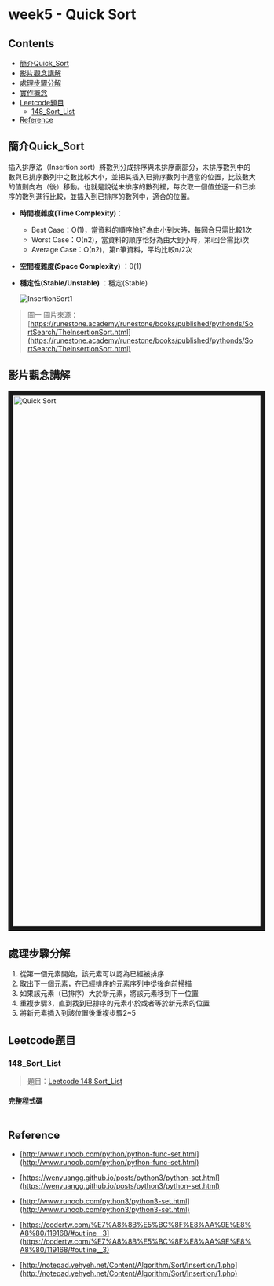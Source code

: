 # week5 - Quick Sort

## Contents
* [簡介Quick_Sort](#簡介Quick_Sort)
* [影片觀念講解](#影片觀念講解)
* [處理步驟分解](#處理步驟分解)
* [實作概念](#實作概念)
* [Leetcode題目](#Leetcode題目)
  * [148_Sort_List](#148_Sort_List)
* [Reference](#Reference)


## 簡介Quick_Sort
插入排序法（Insertion sort）將數列分成排序與未排序兩部分，未排序數列中的數與已排序數列中之數比較大小，並把其插入已排序數列中適當的位置，比該數大的值則向右（後）移動。也就是說從未排序的數列裡，每次取一個值並逐一和已排序的數列進行比較，並插入到已排序的數列中，適合的位置。
* **時間複雜度(Time Complexity)**：
  * Best Case：Ο(1)，當資料的順序恰好為由小到大時，每回合只需比較1次
  * Worst Case：Ο(n2)，當資料的順序恰好為由大到小時，第i回合需比i次
  * Average Case：Ο(n2)，第n筆資料，平均比較n/2次
* **空間複雜度(Space Complexity)** ：θ(1)
* **穩定性(Stable/Unstable)** ：穩定(Stable)


   ![InsertionSort1](https://runestone.academy/runestone/books/published/pythonds/_images/insertionsort.png
 "InsertionSort1")


> 圖一 
> 圖片來源：[https://runestone.academy/runestone/books/published/pythonds/SortSearch/TheInsertionSort.html](https://runestone.academy/runestone/books/published/pythonds/SortSearch/TheInsertionSort.html)


## 影片觀念講解
   <a href="https://www.youtube.com/watch?v=0Ds3KqYeXzA
" target="_blank"><img src="http://img.youtube.com/vi/0Ds3KqYeXzA/0.jpg" 
alt="Quick Sort" width="1440" height="1080" border="10" /></a>

## 處理步驟分解
1. 從第一個元素開始，該元素可以認為已經被排序
2. 取出下一個元素，在已經排序的元素序列中從後向前掃描
3. 如果該元素（已排序）大於新元素，將該元素移到下一位置
4. 重複步驟3，直到找到已排序的元素小於或者等於新元素的位置
5. 將新元素插入到該位置後重複步驟2~5


## Leetcode題目
### 148_Sort_List
> 題目：[Leetcode 148.Sort_List](https://leetcode.com/problems/sort-list/)


#### 完整程式碼
```python

```


## Reference
* [http://www.runoob.com/python/python-func-set.html](http://www.runoob.com/python/python-func-set.html)	


* [https://wenyuangg.github.io/posts/python3/python-set.html](https://wenyuangg.github.io/posts/python3/python-set.html)


* [http://www.runoob.com/python3/python3-set.html](http://www.runoob.com/python3/python3-set.html)


* [https://codertw.com/%E7%A8%8B%E5%BC%8F%E8%AA%9E%E8%A8%80/119168/#outline__3](https://codertw.com/%E7%A8%8B%E5%BC%8F%E8%AA%9E%E8%A8%80/119168/#outline__3)


* [http://notepad.yehyeh.net/Content/Algorithm/Sort/Insertion/1.php](http://notepad.yehyeh.net/Content/Algorithm/Sort/Insertion/1.php)


